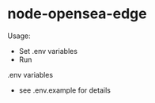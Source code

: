 # node-opensea-edge

Usage:

- Set .env variables
- Run

.env variables
- see .env.example for details